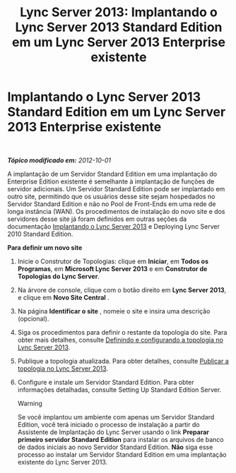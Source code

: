 ﻿---
title: 'Lync Server 2013: Implantando o Lync Server 2013 Standard Edition em um Lync Server 2013 Enterprise existente'
TOCTitle: Implantando o Lync Server 2013 Standard Edition em um Lync Server 2013 Enterprise existente
ms:assetid: 05ea128d-6c94-49b3-b28b-477367196425
ms:mtpsurl: https://technet.microsoft.com/pt-br/library/Gg398112(v=OCS.15)
ms:contentKeyID: 49305742
ms.date: 05/19/2016
mtps_version: v=OCS.15
ms.translationtype: HT
---

# Implantando o Lync Server 2013 Standard Edition em um Lync Server 2013 Enterprise existente

 

_**Tópico modificado em:** 2012-10-01_

A implantação de um Servidor Standard Edition em uma implantação do Enterprise Edition existente é semelhante à implantação de funções de servidor adicionais. Um Servidor Standard Edition pode ser implantado em outro site, permitindo que os usuários desse site sejam hospedados no Servidor Standard Edition e não no Pool de Front-Ends em uma rede de longa instância (WAN). Os procedimentos de instalação do novo site e dos servidores desse site já foram definidos em outras seções da documentação [Implantando o Lync Server 2013](lync-server-2013-deploying-lync-server.md) e Deploying Lync Server 2010 Standard Edition.

**Para definir um novo site**

1.  Inicie o Construtor de Topologias: clique em **Iniciar**, em **Todos os Programas**, em **Microsoft Lync Server 2013** e em **Construtor de Topologias do Lync Server**.

2.  Na árvore de console, clique com o botão direito em **Lync Server 2013**, e clique em **Novo Site Central** .

3.  Na página **Identificar o site** , nomeie o site e insira uma descrição (opcional).

4.  Siga os procedimentos para definir o restante da topologia do site. Para obter mais detalhes, consulte [Definindo e configurando a topologia no Lync Server 2013](lync-server-2013-defining-and-configuring-the-topology.md).

5.  Publique a topologia atualizada. Para obter detalhes, consulte [Publicar a topologia no Lync Server 2013](lync-server-2013-publish-the-topology.md).

6.  Configure e instale um Servidor Standard Edition. Para obter informações detalhadas, consulte Setting Up Standard Edition Server.
    

    > [!WARNING]  
    > Se você implantou um ambiente com apenas um Servidor Standard Edition, você terá iniciado o processo de instalação a partir do Assistente de Implantação do Lync Server usando o link <STRONG>Preparar primeiro servidor Standard Edition</STRONG> para instalar os arquivos de banco de dados iniciais ao novo Servidor Standard Edition. <STRONG>Não</STRONG> siga esse processo ao instalar um Servidor Standard Edition em uma implantação existente do Lync Server 2013.


